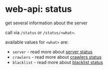 # web-api: status

get several information about the server

call via `/status` or `/status/<what>`.  

available values for `<what>` are:

* `server`    - read more about [server status](server.md)
* `crawlers`  - read more about [crawlers status](crawlers.md)
* `blacklist` - read more about [blacklist status](blacklist.md)
